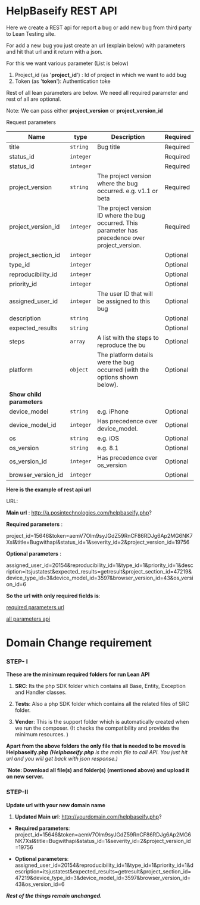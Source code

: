 # HelpBaseify REST API

Here we create a REST api for report a bug or add new bug from third party to Lean Testing site.

For add a new bug you just create an url (explain below) with parameters and hit that url and it return with a json. 

For this we want various parameter (List is below)

1. Project_id (as '**project_id**') : Id of project in which we want to add bug
2. Token (as '**token**'): Authentication toke

Rest of all lean parameters are below.
We need all required parameter and rest of all are optional.

Note: We can pass either **project_version** or **project_version_id** 

Request parameters

Name | type | Description | Required
------------ | ------------- | ------------- | -------------
title | `string` | Bug title | Required
status_id | `integer` || Required
status_id | `integer` || Required
project_version | `string` |The project version where the bug occurred. e.g. v1.1 or beta | Required
project_version_id | `integer` | The project version ID where the bug occurred. This parameter has precedence over project_version. | Required
project_section_id | `integer` || Optional
type_id | `integer` || Optional
reproducibility_id | `integer` || Optional
priority_id | `integer` || Optional
assigned_user_id | `integer` | The user ID that will be assigned to this bug | Optional
description | `string` || Optional
expected_results | `string` || Optional
steps | `array` | A list with the steps to reproduce the bu | Optional
platform | `object` | The platform details were the bug occurred (with the options shown below). | Optional
| **Show child parameters**
device_model | `string` | e.g. iPhone | Optional
device_model_id | `integer` | Has precedence over device_model. | Optional
os | `string` | e.g. iOS | Optional
os_version | `string` | e.g. 8.1 | Optional
os_version_id | `integer` |Has precedence over os_version | Optional
browser_version_id | `integer` |  | Optional


**Here is the example of rest api url**

URL:

**Main url** : http://a.posintechnologies.com/helpbaseify.php?

**Required parameters** : 

project_id=15646&token=aemV7Olm9syJGdZ59RnCF86RDJg6Ap2MG6NK7XsI&title=Bugwithapi&status_id=1&severity_id=2&project_version_id=19756

**Optional parameters** : 

assigned_user_id=20154&reproducibility_id=1&type_id=1&priority_id=1&description=itsjustatest&expected_results=getresult&project_section_id=47219&device_type_id=3&device_model_id=3597&browser_version_id=43&os_version_id=6

**So the url with only required fields is**:

[required parameters url](http://a.posintechnologies.com/helpbaseify.php?project_id=15646&token=aemV7Olm9syJGdZ59RnCF86RDJg6Ap2MG6NK7XsI&title=Bugwithapi&status_id=1&severity_id=2&project_version_id=19756)

[all parameters api](http://a.posintechnologies.com/helpbaseify.php?project_id=15646&token=aemV7Olm9syJGdZ59RnCF86RDJg6Ap2MG6NK7XsI&title=Bugwithapi&status_id=1&severity_id=2&project_version_id=19756&assigned_user_id=20154&reproducibility_id=1&type_id=1&priority_id=1&description=itsjustatest&expected_results=getresult&project_section_id=47219&device_type_id=3&device_model_id=3597&browser_version_id=43&os_version_id=6)

# Domain Change requirement

### STEP- I
**These are the minimum required folders for run Lean API**

1. **SRC**: Its the php SDK folder which contains all Base, Entity, Exception and Handler classes.

2. **Tests**: Also a php SDK folder which contains all the related files of SRC folder.

3. **Vender**: This is the support folder which is  automatically created when we run the composer. (It checks the compatibility and provides the minimum resources. )

**Apart from the above folders the only file that is needed to be moved is Helpbaseify.php** ***(Helpbaseify.php*** *is the main file to call  API. You just hit url and you will get back with json response.)*

**`Note: Download all file(s) and folder(s) (mentioned above) and upload it on new server.**

### STEP-II

**Update url with your new domain name**

1. **Updated Main url**: http://yourdomain.com/helpbaseify.php?

* **Required parameters**: project_id=15646&token=aemV7Olm9syJGdZ59RnCF86RDJg6Ap2MG6NK7XsI&title=Bugwithapi&status_id=1&severity_id=2&project_version_id=19756

* **Optional parameters**: 
assigned_user_id=20154&reproducibility_id=1&type_id=1&priority_id=1&description=itsjustatest&expected_results=getresult&project_section_id=47219&device_type_id=3&device_model_id=3597&browser_version_id=43&os_version_id=6


***Rest of the things remain unchanged.***

